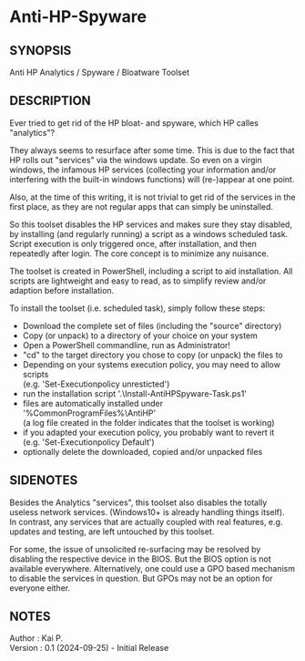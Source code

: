 # Anti-HP-Spyware
## SYNOPSIS
Anti HP Analytics / Spyware / Bloatware Toolset

## DESCRIPTION

Ever tried to get rid of the HP bloat- and spyware, which HP calles "analytics"?

They always seems to resurface after some time.
This is due to the fact that HP rolls out "services" via the windows update.
So even on a virgin windows, the infamous HP services (collecting your
information and/or interfering with the built-in windows functions) will
(re-)appear at one point.

Also, at the time of this writing, it is not trivial to get rid of the services
in the first place, as they are not regular apps that can simply be uninstalled.

So this toolset disables the HP services and makes sure they stay disabled,
by installing (and regularly running) a script as a windows scheduled task.  
Script execution is only triggered once, after installation, and then
repeatedly after login. The core concept is to minimize any nuisance.

The toolset is created in PowerShell, including a script to aid installation.
All scripts are lightweight and easy to read, as to simplify review and/or
adaption before installation.

To install the toolset (i.e. scheduled task), simply follow these steps:  
- Download the complete set of files (including the "source" directory)
- Copy (or unpack) to a directory of your choice on your system
- Open a PowerShell commandline, run as Administrator!
- "cd" to the target directory you chose to copy (or unpack) the files to
- Depending on your systems execution policy, you may need to allow scripts  
  (e.g. 'Set-Executionpolicy unresticted')
- run the installation script '.\Install-AntiHPSpyware-Task.ps1'  
- files are automatically installed under '%CommonProgramFiles%\AntiHP'  
  (a log file created in the folder indicates that the toolset is working)
- if you adapted your execution policy, you probably want to revert it  
  (e.g. 'Set-Executionpolicy Default')
- optionally delete the downloaded, copied and/or unpacked files

## SIDENOTES
Besides the Analytics "services", this toolset also disables the totally
useless network services. (Windows10+ is already handling things itself).  
In contrast, any services that are actually coupled with real features,
e.g. updates and testing, are left untouched by this toolset.

For some, the issue of unsolicited re-surfacing may be resolved by disabling the
respective device in the BIOS. But the BIOS option is not available everywhere.
Alternatively, one could use a GPO based mechanism to disable the services
in question. But GPOs may not be an option for everyone either.

## NOTES
Author   : Kai P.  
Version  : 0.1 (2024-09-25) - Initial Release
